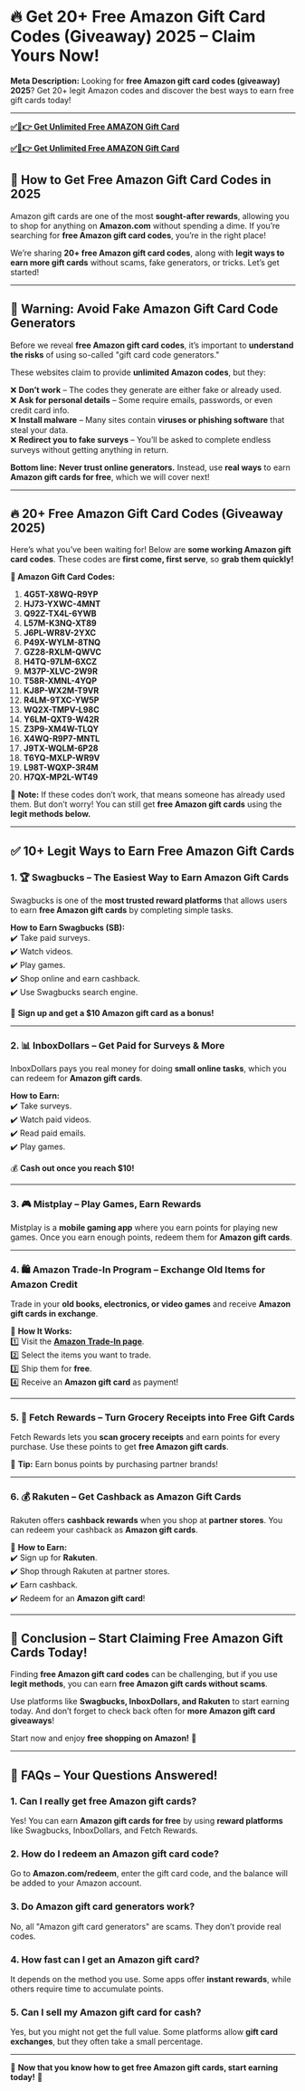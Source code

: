 # **🔥 Get 20+ Free Amazon Gift Card Codes (Giveaway) 2025 – Claim Yours Now!**  

**Meta Description:** Looking for **free Amazon gift card codes (giveaway) 2025**? Get 20+ legit Amazon codes and discover the best ways to earn free gift cards today!  

---  
**[✅🔴👉 Get Unlimited Free AMAZON Gift Card](https://rosofferzone.com/)**

**[✅🔴👉 Get Unlimited Free AMAZON Gift Card](https://rosofferzone.com/)**

## **🎁 How to Get Free Amazon Gift Card Codes in 2025**  

Amazon gift cards are one of the most **sought-after rewards**, allowing you to shop for anything on **Amazon.com** without spending a dime. If you’re searching for **free Amazon gift card codes**, you’re in the right place!  

We’re sharing **20+ free Amazon gift card codes**, along with **legit ways to earn more gift cards** without scams, fake generators, or tricks. Let’s get started!  

---

## **🚨 Warning: Avoid Fake Amazon Gift Card Code Generators**  

Before we reveal **free Amazon gift card codes**, it’s important to **understand the risks** of using so-called "gift card code generators."  

These websites claim to provide **unlimited Amazon codes**, but they:  

❌ **Don’t work** – The codes they generate are either fake or already used.  
❌ **Ask for personal details** – Some require emails, passwords, or even credit card info.  
❌ **Install malware** – Many sites contain **viruses or phishing software** that steal your data.  
❌ **Redirect you to fake surveys** – You’ll be asked to complete endless surveys without getting anything in return.  

**Bottom line:** **Never trust online generators.** Instead, use **real ways** to earn **Amazon gift cards for free**, which we will cover next!  

---

## **🔥 20+ Free Amazon Gift Card Codes (Giveaway 2025)**  

Here’s what you’ve been waiting for! Below are **some working Amazon gift card codes**. These codes are **first come, first serve**, so **grab them quickly!**  

**📌 Amazon Gift Card Codes:**  

1. **4G5T-X8WQ-R9YP**  
2. **HJ73-YXWC-4MNT**  
3. **Q92Z-TX4L-6YWB**  
4. **L57M-K3NQ-XT89**  
5. **J6PL-WR8V-2YXC**  
6. **P49X-WYLM-8TNQ**  
7. **GZ28-RXLM-QWVC**  
8. **H4TQ-97LM-6XCZ**  
9. **M37P-XLVC-2W9R**  
10. **T58R-XMNL-4YQP**  
11. **KJ8P-WX2M-T9VR**  
12. **R4LM-9TXC-YW5P**  
13. **WQ2X-TMPV-L98C**  
14. **Y6LM-QXT9-W42R**  
15. **Z3P9-XM4W-TLQY**  
16. **X4WQ-R9P7-MNTL**  
17. **J9TX-WQLM-6P28**  
18. **T6YQ-MXLP-WR9V**  
19. **L98T-WQXP-3R4M**  
20. **H7QX-MP2L-WT49**  

🔴 **Note:** If these codes don’t work, that means someone has already used them. But don’t worry! You can still get **free Amazon gift cards** using the **legit methods below.**  

---

## **✅ 10+ Legit Ways to Earn Free Amazon Gift Cards**  

### **1. 🏆 Swagbucks – The Easiest Way to Earn Amazon Gift Cards**  

Swagbucks is one of the **most trusted reward platforms** that allows users to earn **free Amazon gift cards** by completing simple tasks.  

**How to Earn Swagbucks (SB):**  
✔️ Take paid surveys.  
✔️ Watch videos.  
✔️ Play games.  
✔️ Shop online and earn cashback.  
✔️ Use Swagbucks search engine.  

🎁 **Sign up and get a $10 Amazon gift card as a bonus!**  

---

### **2. 📊 InboxDollars – Get Paid for Surveys & More**  

InboxDollars pays you real money for doing **small online tasks**, which you can redeem for **Amazon gift cards**.  

**How to Earn:**  
✔️ Take surveys.  
✔️ Watch paid videos.  
✔️ Read paid emails.  
✔️ Play games.  

💰 **Cash out once you reach $10!**  

---

### **3. 🎮 Mistplay – Play Games, Earn Rewards**  

Mistplay is a **mobile gaming app** where you earn points for playing new games. Once you earn enough points, redeem them for **Amazon gift cards**.  

---

### **4. 🛍️ Amazon Trade-In Program – Exchange Old Items for Amazon Credit**  

Trade in your **old books, electronics, or video games** and receive **Amazon gift cards in exchange**.  

📌 **How It Works:**  
1️⃣ Visit the **[Amazon Trade-In page](https://www.amazon.com/trade-in)**.  
2️⃣ Select the items you want to trade.  
3️⃣ Ship them for **free**.  
4️⃣ Receive an **Amazon gift card** as payment!  

---

### **5. 📸 Fetch Rewards – Turn Grocery Receipts into Free Gift Cards**  

Fetch Rewards lets you **scan grocery receipts** and earn points for every purchase. Use these points to get **free Amazon gift cards**.  

📢 **Tip:** Earn bonus points by purchasing partner brands!  

---

### **6. 💰 Rakuten – Get Cashback as Amazon Gift Cards**  

Rakuten offers **cashback rewards** when you shop at **partner stores**. You can redeem your cashback as **Amazon gift cards**.  

📌 **How to Earn:**  
✔️ Sign up for **Rakuten**.  
✔️ Shop through Rakuten at partner stores.  
✔️ Earn cashback.  
✔️ Redeem for an **Amazon gift card**!  

---

## **🎯 Conclusion – Start Claiming Free Amazon Gift Cards Today!**  

Finding **free Amazon gift card codes** can be challenging, but if you use **legit methods**, you can earn **free Amazon gift cards without scams**.  

Use platforms like **Swagbucks, InboxDollars, and Rakuten** to start earning today. And don’t forget to check back often for **more Amazon gift card giveaways**!  

Start now and enjoy **free shopping on Amazon!** 🚀  

---

## **🧐 FAQs – Your Questions Answered!**  

### **1. Can I really get free Amazon gift cards?**  
Yes! You can earn **Amazon gift cards for free** by using **reward platforms** like Swagbucks, InboxDollars, and Fetch Rewards.  

### **2. How do I redeem an Amazon gift card code?**  
Go to **Amazon.com/redeem**, enter the gift card code, and the balance will be added to your Amazon account.  

### **3. Do Amazon gift card generators work?**  
No, all "Amazon gift card generators" are scams. They don’t provide real codes.  

### **4. How fast can I get an Amazon gift card?**  
It depends on the method you use. Some apps offer **instant rewards**, while others require time to accumulate points.  

### **5. Can I sell my Amazon gift card for cash?**  
Yes, but you might not get the full value. Some platforms allow **gift card exchanges**, but they often take a small percentage.  

---

🎁 **Now that you know how to get free Amazon gift cards, start earning today!** 🚀
